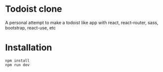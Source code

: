 # Todoist clone

A personal attempt to make a todoist like app with react, react-router, sass, bootstrap, react-use, etc

# Installation

```
npm install
npm run dev
```
